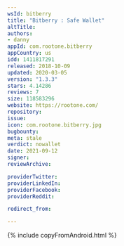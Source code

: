 ```yaml
---
wsId: bitberry
title: "Bitberry : Safe Wallet"
altTitle: 
authors:
- danny
appId: com.rootone.bitberry
appCountry: us
idd: 1411817291
released: 2018-10-09
updated: 2020-03-05
version: "1.3.3"
stars: 4.14286
reviews: 7
size: 118583296
website: https://rootone.com/
repository: 
issue: 
icon: com.rootone.bitberry.jpg
bugbounty: 
meta: stale
verdict: nowallet
date: 2021-09-12
signer: 
reviewArchive:

providerTwitter: 
providerLinkedIn: 
providerFacebook: 
providerReddit: 

redirect_from:

---
```


{% include copyFromAndroid.html %}
